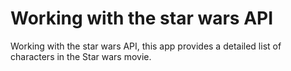 # Working with the star wars API

Working with the star wars API, this app provides a detailed list of characters in the Star wars movie.
